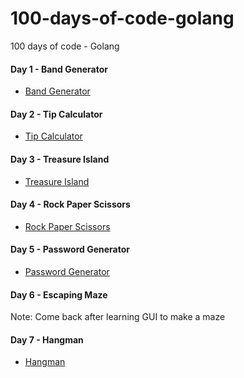 # 100-days-of-code-golang
100 days of code - Golang

#### Day 1 - Band Generator
- [Band Generator](day_001)

#### Day 2 - Tip Calculator
- [Tip Calculator](day_002)

#### Day 3 - Treasure Island
- [Treasure Island](day_003)

#### Day 4 - Rock Paper Scissors
- [Rock Paper Scissors](day_004)

#### Day 5 - Password Generator
- [Password Generator](day_005)

#### Day 6 - Escaping Maze
Note: Come back after learning GUI to make a maze

#### Day 7 - Hangman
- [Hangman](day_007)